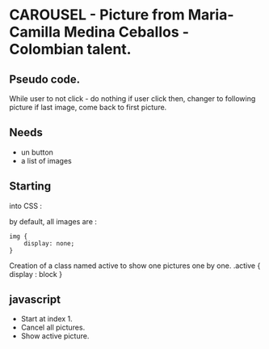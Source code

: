 # CAROUSEL - Picture from Maria-Camilla Medina Ceballos - Colombian talent.

## Pseudo code.
While user to not click - do nothing
if user click then, changer to following picture
if last image, come back to first picture.

## Needs
- un button
- a list of images

## Starting

into CSS : 

by default, all images are :
```
img {
    display: none;
}
```

Creation of a class named active to show one pictures one by one.
.active {
    display : block
}

## javascript

* Start at index 1.
* Cancel all pictures.
* Show active picture.

